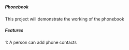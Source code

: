 ##### Phonebook

This project will demonstrate the working of the phonebook


##### Features 
1: A person can add phone contacts 